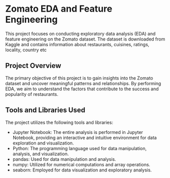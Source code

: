 # Zomato EDA and Feature Engineering
This project focuses on conducting exploratory data analysis (EDA) and feature engineering on the Zomato dataset. The dataset is downloaded from Kaggle and contains information about restaurants, cuisines, ratings, locality, country etc

## Project Overview
The primary objective of this project is to gain insights into the Zomato dataset and uncover meaningful patterns and relationships. By performing EDA, we aim to understand the factors that contribute to the success and popularity of restaurants.

## Tools and Libraries Used
The project utilizes the following tools and libraries:

- Jupyter Notebook: The entire analysis is performed in Jupyter Notebook, providing an interactive and intuitive environment for data exploration and visualization.
- Python: The programming language used for data manipulation, analysis, and visualization.
- pandas: Used for data manipulation and analysis.
- numpy: Utilized for numerical computations and array operations.
- seaborn: Employed for data visualization and exploratory analysis.

